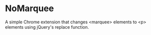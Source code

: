 # NoMarquee
A simple Chrome extension that changes &lt;marquee&gt; elements to &lt;p&gt; elements using jQuery's replace function.
